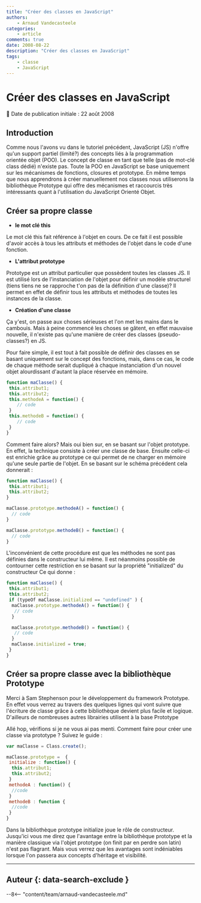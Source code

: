 ```yaml
---
title: "Créer des classes en JavaScript"
authors:
    - Arnaud Vandecasteele
categories:
    - article
comments: true
date: 2008-08-22
description: "Créer des classes en JavaScript"
tags:
    - classe
    - JavaScript
---
```


# Créer des classes en JavaScript

:calendar: Date de publication initiale : 22 août 2008

## Introduction

Comme nous l'avons vu dans le tutoriel précédent, JavaScript (JS) n'offre qu'un support partiel (limité?) des concepts liés à la programmation orientée objet (POO). Le concept de classe en tant que telle (pas de mot-clé class dédié) n'existe pas. Toute la POO en JavaScript se base uniquement sur les mécanismes de fonctions, closures et prototype. En même temps que nous apprendrons à créer manuellement nos classes nous utiliserons la bibliothèque Prototype qui offre des mécanismes et raccourcis très intéressants quant à l'utilisation du JavaScript Orienté Objet.

## Créer sa propre classe

- **le mot clé this**

Le mot clé this fait référence à l'objet en cours. De ce fait il est possible d'avoir accès à tous les attributs et méthodes de l'objet dans le code d'une fonction.

- **L'attribut prototype**

Prototype est un attribut particulier que possèdent toutes les classes JS. Il est utilisé lors de l'instanciation de l'objet pour définir un modèle structurel (tiens tiens ne se rapproche t'on pas de la définition d'une classe)? Il permet en effet de définir tous les attributs et méthodes de toutes les instances de la classe.

- **Création d'une classe**

Ça y'est, on passe aux choses sérieuses et l'on met les mains dans le cambouis. Mais à peine commencé les choses se gâtent, en effet mauvaise nouvelle, il n'existe pas qu'une manière de créer des classes (pseudo-classes?) en JS.

Pour faire simple, il est tout à fait possible de définir des classes en se basant uniquement sur le concept des fonctions, mais, dans ce cas, le code de chaque méthode serait dupliqué à chaque instanciation d'un nouvel objet alourdissant d'autant la place réservée en mémoire.

```javascript
function maClasse() {
 this.attribut1;
 this.attribut2;
 this.methodeA = function() {
    // code
 }
 this.methodeB = function() {
    // code
 }
}
```

Comment faire alors? Mais oui bien sur, en se basant sur l'objet prototype. En effet, la technique consiste à créer une classe de base. Ensuite celle-ci est enrichie grâce au prototype ce qui permet de ne charger en mémoire qu'une seule partie de l'objet. En se basant sur le schéma précédent cela donnerait :

```javascript
function maClasse() {
 this.attribut1;
 this.attribut2;
}

maClasse.prototype.methodeA() = function() {
  // code
}

maClasse.prototype.methodeB() = function() {
  // code
}
```

L'inconvénient de cette procédure est que les méthodes ne sont pas définies dans le constructeur lui même. Il est néanmoins possible de contourner cette restriction en se basant sur la propriété "initialized" du constructeur Ce qui donne :

```javascript
function maClasse() {
 this.attribut1;
 this.attribut2;
 if (typeOf maClasse.initialized == "undefined" ) {
  maClasse.prototype.methodeA() = function() {
   // code
  }

  maClasse.prototype.methodeB() = function() {
   // code
  }
  maClasse.initialized = true;
 }
}
```

## Créer sa propre classe avec la bibliothèque Prototype

Merci à Sam Stephenson pour le développement du framework Prototype. En effet vous verrez au travers des quelques lignes qui vont suivre que l'écriture de classe grâce à cette bibliothèque devient plus facile et logique. D'ailleurs de nombreuses autres librairies utilisent à la base Prototype

Allé hop, vérifions si je ne vous ai pas menti. Comment faire pour créer une classe via prototype ? Suivez le guide :

```javascript
var maClasse = Class.create();

maClasse.prototype =  {
 initialize : function() {
  this.attribut1;
  this.attribut2;
 }
 methodeA : function() {
  //code
 }
 methodeB : function {
  //code
 }
}
```

Dans la bibliothèque prototype initialize joue le rôle de constructeur. Jusqu'ici vous me direz que l'avantage entre la bibliothèque prototype et la manière classique via l'objet prototype (on finit par en perdre son latin) n'est pas flagrant. Mais vous verrez que les avantages sont indéniables lorsque l'on passera aux concepts d'héritage et visibilité.

----

## Auteur {: data-search-exclude }

--8<-- "content/team/arnaud-vandecasteele.md"
